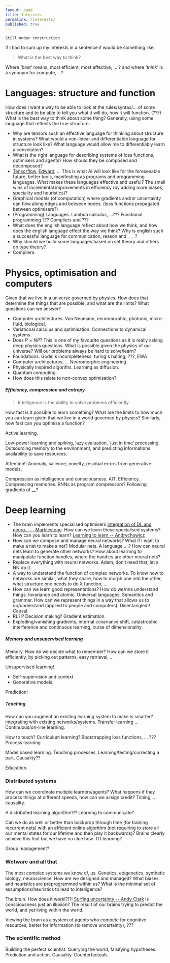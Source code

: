 ```yaml
---
layout: page
title: Interests
permalink: /interests/
published: true
---
```


`Still under construction`

If I had to sum up my interests in a sentence it would be something like:

> What is the best way to think? 

Where _'best'_ means, most efficient, most effective, ... ? and where _'think'_ is a synonym for compute, ...?

# Languages: structure and function

How does
I want a way to be able to look at the rules/syntax/... of some structure and to be able to tell you what it will do, how it will function. (???) 
What is the best way to think about some thing? Generally, using some language that reflects the true structure. 

* Why are tensors such an effective language for thinking about structure in systems? What would a non-linear and differentiable language for structure look like? What language would allow me to differentiably learn a convolution?
* What is the right language for describing systems of loss functions, optimisers and agents? How should they be composed and decomposed?
* [Tensorflow](https://www.tensorflow.org/), [Edward](http://edwardlib.org/), ... This is what AI will look like for the foreseeable future, better tools, manifesting as programs and programming languages. What makes these languages effective and useful? The small wins of incremental improvements in efficiency (by adding more biases, speciality and heuristics)?
* Graphical models (of computation) where gradients and/or uncertainty can flow along edges and between nodes. (loss functions propagated between optimisers?)
* (Programming) Languages. Lambda calculus, ...??? Functional programming ??? Compliers and ???
* What does the english language reflect about how we think, and how does the english language effect the way we think? Why is english such a successful language for communication, reason and ___ ? 
* Why should we build some languages based on set theory and others on type theory?
* Compilers.

# Physics, optimisation and computers

Given that we live in a universe governed by physics. How does that determine the things that are possible, and what are the limits?
What questions can we answer? 

* Computer architectures. Von Neumann, neuromorphic, photonic, micro-fluid, biological, 
* Variational calculus and optimisation. Connections to dynamical systems.
* Does $P = NP$? This is one of my favourite questions as it is really asking deep physics questions. What is possible given the physics of our universe?  Will our problems always be hard to solve/learn?
* Foundations. Godel's incompleteness, turing's halting, ???, EWA
* Computer architectures, ... Neuromorphic engineering. 
* Physically inspired algoriths. Learning as diffusion.[]()
* Quantum computing.
* How does this relate to non-convex optimisation?

##### Efficiency, compression and entropy

> Intelligence is the ability to solve problems efficiently

How fast is it possible to learn something? What are the limits to how much you can learn given that we live in a world governed by physics? Similarly, how fast can you optimise a function?

Active learning. 

Low-power learning and spiking, lazy evaluation, ‘just in time’ processing. Outsourcing memory to the environment, and predicting informations availability to save resources.

Attention!! Anomaly, salience, novelty, residual errors from generative models, 

Compression as intelligence and consciousness. AIT.  Efficiency.  Compressing memories. RNNs as program compressors? Following gradients of __?

# Deep learning

* The brain implements specialised optimisers [Integration of DL and neuro... -- Marblestone](https://arxiv.org/abs/1606.03813). How can we learn these specialised systems? How can you learn to learn? [Learning to learn -- Andrychowicz](https://arxiv.org/abs/1606.04474)
* How can we compose and manage neural networks? What if I want to make a net to make a net? Modular nets. A language .. .? How can neural nets learn to generate other networks? How about learning to manipulate function handles, where the handles are other neural nets?
* Replace everything with neural networks. Adam, don’t need that, let a NN do it. 
* A way to understand the function of complex networks. To know how to networks are similar, what they share, how to morph one into the other, what structure one needs to do X function, ...
* How can we learn good representations? How do we/nns understand things. Invariance and atomic. Universal languages. Semantics and grammar. How can we represent things in a way that allows us to do/understand (applied to people and computers). Disentangled!! Causal.
* RL?!? Decision making? Gradient estimation.
* Exploding/vanishing gradients, internal covariance shift, catastrophic interference and continuous learning, curse of dimensionality

##### Memory and unsupervised learning

Memory. How do we decide what to remember? How can we store it efficiently, by picking out patterns, easy retrieval, ...

Unsupervised learning!
* Self-supervision and context.
* Generative models.

Prediction!

##### Teaching

How can you augment an existing learning system to make is smarter? integrating with existing networks/systems. Transfer learning ... Continuous/on-line learning.

How to teach? Curriculum learning? Bootstrapping loss functions, … ???
Process learning

Model based learning. Teaching processes. Learning/testing/correcting a part. Causality??

Education.

### Distributed systems

How can we coordinate multiple learners/agents? 
What happens if they process things at different speeds, how can we assign credit? Timing, ... causality.  

A distributed learning algorithm?!?
Learning to communicate?

Can we do as well or better than backprop through time (for training recurrent nets) with an efficient online algorithm (not requiring to store all our mental states for our lifetime and then play it backwards)?  Brains clearly achieve this feat but we have no clue how. TD learning? 

Group management?

### Wetware and all that  

The most complex systems we know of, us. Genetics, epigenetics, synthetic biology, neuroscience.  How are we designed and managed? What biases and heuristics are preprogrammed within us? What is the minimal set of assumptions/heuristics to lead to intelligence?

The brain. How does it work!?!?! [Surfing uncertainty -- Andy Clark](https://www.goodreads.com/book/show/25823558-surfing-uncertainty) Is consciousness just an illusion? The result of our brains trying to predict the world, and yet living within the world.

Viewing the brain as a system of agents who compete for cognitive resources, barter for information (to remove uncertainty), ???

### The scientific method

Building the perfect scientist. Querying the world, falsifying hypotheses. Prediction and action.
Causality. Counterfactuals.

